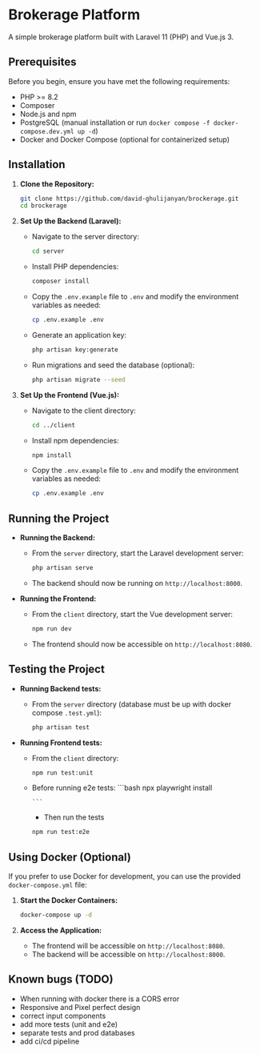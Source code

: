# Brokerage Platform

A simple brokerage platform built with Laravel 11 (PHP) and Vue.js 3.

## Prerequisites

Before you begin, ensure you have met the following requirements:
- PHP >= 8.2
- Composer
- Node.js and npm
- PostgreSQL (manual installation or run `docker compose -f docker-compose.dev.yml up -d`)
- Docker and Docker Compose (optional for containerized setup)

## Installation

1. **Clone the Repository:**
   ```bash
   git clone https://github.com/david-ghulijanyan/brockerage.git
   cd brockerage
   ```

2. **Set Up the Backend (Laravel):**
   - Navigate to the server directory:
     ```bash
     cd server
     ```
   - Install PHP dependencies:
     ```bash
     composer install
     ```
   - Copy the `.env.example` file to `.env` and modify the environment variables as needed:
     ```bash
     cp .env.example .env
     ```
   - Generate an application key:
     ```bash
     php artisan key:generate
     ```
   - Run migrations and seed the database (optional):
     ```bash
     php artisan migrate --seed
     ```

3. **Set Up the Frontend (Vue.js):**
   - Navigate to the client directory:
     ```bash
     cd ../client
     ```
   - Install npm dependencies:
     ```bash
     npm install
     ```
   - Copy the `.env.example` file to `.env` and modify the environment variables as needed:
     ```bash
     cp .env.example .env
     ```

## Running the Project

- **Running the Backend:**
  - From the `server` directory, start the Laravel development server:
    ```bash
    php artisan serve
    ```
  - The backend should now be running on `http://localhost:8000`.

- **Running the Frontend:**
  - From the `client` directory, start the Vue development server:
    ```bash
    npm run dev
    ```
  - The frontend should now be accessible on `http://localhost:8080`.

## Testing the Project

- **Running Backend tests:**
  - From the `server` directory (database must be up with docker compose `.test.yml`):
    ```bash
    php artisan test
    ```

- **Running Frontend tests:**
  - From the `client` directory:
    ```bash
    npm run test:unit
    ```
  - Before running e2e tests:
		```bash
		npx playwright install

		```

	- Then run the tests
    ```bash
    npm run test:e2e

    ```

## Using Docker (Optional)

If you prefer to use Docker for development, you can use the provided `docker-compose.yml` file:

1. **Start the Docker Containers:**
   ```bash
   docker-compose up -d
   ```

2. **Access the Application:**
   - The frontend will be accessible on `http://localhost:8080`.
   - The backend will be accessible on `http://localhost:8000`.

## Known bugs (TODO)

- When running with docker there is a CORS error
- Responsive and Pixel perfect design
- correct input components
- add more tests (unit and e2e)
- separate tests and prod databases
- add ci/cd pipeline